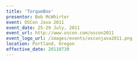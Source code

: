 ```yaml
---
title: 'TorqueBox'
presentor: Bob McWhirter
event: OSCon Java 2011
event_date: 25-29 July, 2011
event_url: http://www.oscon.com/oscon2011
event_logo_url: /images/events/osconjava2011.png
location: Portland, Oregon
effective_date: 20110730
---
```


